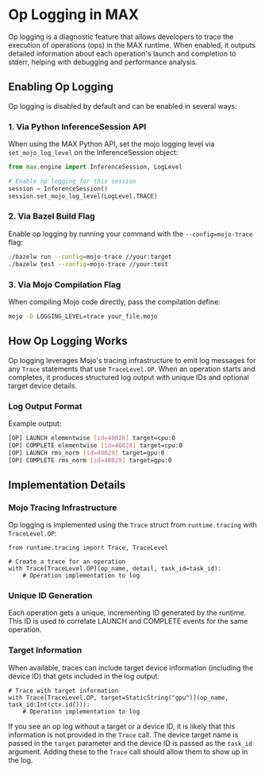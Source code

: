 # Op Logging in MAX

Op logging is a diagnostic feature that allows developers to trace the execution
of operations (ops) in the MAX runtime. When enabled, it outputs detailed
information about each operation's launch and completion to stderr, helping with
debugging and performance analysis.

## Enabling Op Logging

Op logging is disabled by default and can be enabled in several ways:

### 1. Via Python InferenceSession API

When using the MAX Python API, set the mojo logging level via `set_mojo_log_level`
on the InferenceSession object:

```python
from max.engine import InferenceSession, LogLevel

# Enable op logging for this session
session = InferenceSession()
session.set_mojo_log_level(LogLevel.TRACE)
```

### 2. Via Bazel Build Flag

Enable op logging by running your command with the `--config=mojo-trace` flag:

```bash
./bazelw run --config=mojo-trace //your:target
./bazelw test --config=mojo-trace //your:test
```

### 3. Via Mojo Compilation Flag

When compiling Mojo code directly, pass the compilation define:

```bash
mojo -D LOGGING_LEVEL=trace your_file.mojo
```

## How Op Logging Works

Op logging leverages Mojo's tracing infrastructure to emit log messages for any
`Trace` statements that use `TraceLevel.OP`. When an operation starts and
completes, it produces structured log output with unique IDs and optional target
device details.

### Log Output Format

Example output:

```bash
[OP] LAUNCH elementwise [id=40028] target=cpu:0
[OP] COMPLETE elementwise [id=40028] target=cpu:0
[OP] LAUNCH rms_norm [id=40029] target=gpu:0
[OP] COMPLETE rms_norm [id=40029] target=gpu:0
```

## Implementation Details

### Mojo Tracing Infrastructure

Op logging is implemented using the `Trace` struct from `runtime.tracing` with
`TraceLevel.OP`:

```mojo
from runtime.tracing import Trace, TraceLevel

# Create a trace for an operation
with Trace[TraceLevel.OP](op_name, detail, task_id=task_id):
    # Operation implementation to log
```

### Unique ID Generation

Each operation gets a unique, incrementing ID generated by the runtime. This ID
is used to correlate LAUNCH and COMPLETE events for the same operation.

### Target Information

When available, traces can include target device information (including the
device ID) that gets included in the log output:

```mojo
# Trace with target information
with Trace[TraceLevel.OP, target=StaticString("gpu")](op_name, task_id:Int(ctx.id())):
    # Operation implementation to log
```

If you see an op log without a target or a device ID, it is likely that this
information is not provided in the `Trace` call. The device target name is
passed in the `target` parameter and the device ID is passed as the `task_id`
argument. Adding these to the `Trace` call should allow them to show up in the
log.
